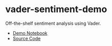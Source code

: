 # vader-sentiment-demo
Off-the-shelf sentiment analysis using Vader.

* [Demo Notebook](VaderSentimentDemo.ipynb)
* [Source Code](sentiment_score.py)

